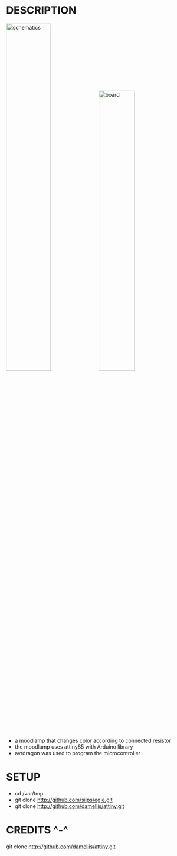 DESCRIPTION
===========

<img alt="schematics" src="https://lh3.googleusercontent.com/DphrXh4ar0qc0gliM5miAYgyR_Q0Kv75vP8-nhjRS978yE03wJDDloM4TjbeFFQ0L-g4IaTikiTDFnpFY58MUejK0g7aNa5paOU_n-uogx3OFspqiYZuyCMpn9cNyoKdVyJfYQz1SJiauKEKQwgq4B1iq_f7av-yzmQeOyq_-yMLi9d_aEGmO0MIWvErtXU0fcDu2J9m2eSPqqmcTUkqgWUReCiiR6V55RoiSX1jL0C-yltgPEY73y5TPn7n-xXyeh1TgGT4jeXjeE3ZTMle5rPFwwJZ-iX4s9xMNv49JFGveV_hf3mds5wa196biLidwbbfv8RGgG-uHJWo7Z48MG2OrrCkPNK5lUdvmpEoB1lhCxkv0-aNQIKNr_WICellRAau2tAp9ee5bK6o3IZFl0o9_18U0kpcQ6mKV7P6d3s48yKhO8pVT8umtf7nspFJ5rWYfclmH4MV2Z0q7qPp61CJsl9mqi0RVb0QfS2hVdGQEApFPvTUmAP4UFVVytqDlD81hJSn_jSqsSr1e2A1of9OIc_Z9RlH8RltNlomY6Cwm8Sj7DjvNasmU5NwixRqnw_Is9jjfZrdunXz6l_6YZofErPxwNoOLQR3xL0=w1440-h642-no" width="49%">
<img alt="board" src="https://lh3.googleusercontent.com/iU_CsPgHqcPtBMaHenvYDIlAefwDH0Tsn1vARA98nowiYoOvpCyqlockh9waPErkAqxKcl1SwsbRWv63oX_uAgzoti2lLvp87Nd-HjfZPyFmKyjJpPHnEA1DQkyTmCDLqfDEVSKOG_m9uY3h7clFHsjKPn7i6NE5-WAscaZUS0qr8gIIGac_WORJvoG3X-3_OCqkXV4slhV0hNknmO-tBwLKJ_Z-7AV4ekaouWRGGXHfEfncwyd21EH_Ah_00iHnaQpVbbf_WP_xt7StRZsqXrLBxDudGFBgapObU1wOLgrZxvrB4L9xSPSkqtKKJxSpQ64tW4WuEZVRe44mP7CWfeWOhYe7sk56b_kAipoI2hZI7jxokH8tGWKs54zSJj82LX67WvTlVphgQ-fUV_RXlf8NicZ6ntrwVOWthZdHMxUbwnRo_ZkMqZdrFChvxY9xSOw7I3D7s9VbAIa9UOiQUl5slSD9-R0-q0ZlSuX0wvxKi0bcifUViZJHnRY-BNbnRxWDOIgG7TzM7Nm_BAFDJ8ViA_w1DuyX8pABU761hnWWlCobLvUrXukHL5RkVcoaht2RmlgviTKnwdLoeBgPvhnW2AfDMLlQ0evzVL4=w1422-h702-no" width="44%">

* a moodlamp that changes color according to connected resistor
* the moodlamp uses attiny85 with Arduino library
* avrdragon was used to program the microcontroller

SETUP
=====

* cd /var/tmp
* git clone http://github.com/silps/egle.git
* git clone http://github.com/damellis/attiny.git

CREDITS ^-^
===========

git clone http://github.com/damellis/attiny.git
